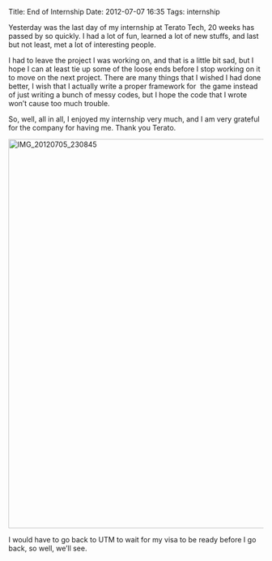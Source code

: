 Title: End of Internship
Date: 2012-07-07 16:35
Tags: internship


Yesterday was the last day of my internship at Terato Tech, 20 weeks has
passed by so quickly. I had a lot of fun, learned a lot of new stuffs,
and last but not least, met a lot of interesting people.

I had to leave the project I was working on, and that is a little bit
sad, but I hope I can at least tie up some of the loose ends before I
stop working on it to move on the next project. There are many things
that I wished I had done better, I wish that I actually write a proper
framework for  the game instead of just writing a bunch of messy codes,
but I hope the code that I wrote won’t cause too much trouble.

So, well, all in all, I enjoyed my internship very much, and I am very
grateful for the company for having me. Thank you Terato.

<a href="http://www.flickr.com/photos/hendra2392/7559541998/" title="IMG_20120705_230845 by p.hdra, on Flickr"><img src="http://farm9.staticflickr.com/8294/7559541998_b7f235f911_b.jpg" width="1024" height="768" alt="IMG_20120705_230845"></a>

I would have to go back to UTM to wait for my visa to be ready before I
go back, so well, we’ll see.